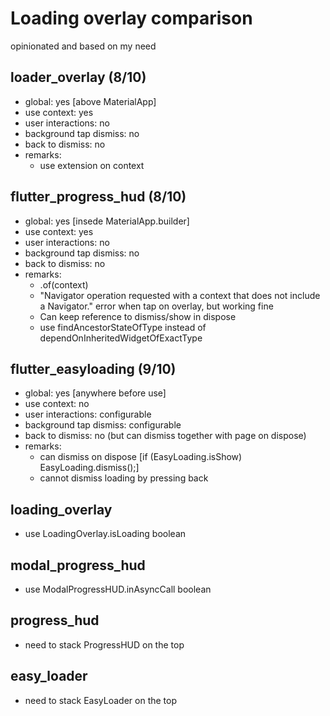# Loading overlay comparison
opinionated and based on my need

## loader_overlay (8/10)
- global: yes [above MaterialApp]
- use context: yes
- user interactions: no
- background tap dismiss: no
- back to dismiss: no
- remarks:
  - use extension on context

## flutter_progress_hud (8/10)
- global: yes [insede MaterialApp.builder]
- use context: yes
- user interactions: no
- background tap dismiss: no
- back to dismiss: no
- remarks:
  - .of(context)
  - "Navigator operation requested with a context that does not include a Navigator." error when tap on overlay, but working fine
  - Can keep reference to dismiss/show in dispose
  - use findAncestorStateOfType instead of dependOnInheritedWidgetOfExactType

## flutter_easyloading (9/10)
- global: yes [anywhere before use]
- use context: no
- user interactions: configurable
- background tap dismiss: configurable
- back to dismiss: no (but can dismiss together with page on dispose)
- remarks:
  * can dismiss on dispose [if (EasyLoading.isShow) EasyLoading.dismiss();]
  * cannot dismiss loading by pressing back

## loading_overlay
- use LoadingOverlay.isLoading boolean

## modal_progress_hud
- use ModalProgressHUD.inAsyncCall boolean

## progress_hud
- need to stack ProgressHUD on the top

## easy_loader
- need to stack EasyLoader on the top

